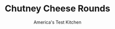 ---
layout: ../../layouts/MarkdownPostLayout.astro
title: Chutney Cheese Rounds
author: America's Test Kitchen
pubDate: 2023-03-15
description: "The sweet, savory, and spicy flavors in these appetizers are sure to please any party guest."
image_url: https://res.cloudinary.com/hksqkdlah/image/upload/ar_1:1,c_fill,dpr_2.0,f_auto,fl_lossy.progressive.strip_profile,g_faces:auto,q_auto:low,w_344/4403_sfs-asianappetizers-cc-318861
tags: ["Appetizers","Cheese","Breads"]
calories: 2019
protein: 8
carbohydrates: 19
fats: 
fiber: 1
ingredients: ["1 1/2 cups, grated sharp cheddar cheese","4 ounces, cream cheese, at room temperature","1 tablespoon, Dijon mustard","1/4 teaspoon, table salt","pinch, cayenne pepper","1/4 cup, mango chutney","1/4 cup, chopped crystalized ginger","1/4 cup, finely chopped pecans","36 , white Melba toast rounds","1/4 cup, minced fresh mint"]
serves: 8
time: ""
instructions: ["Adjust oven racks to upper-middle and lower-middle positions and heat oven to 400 degrees. Combine cheddar, cream cheese, mustard, salt, and cayenne in bowl. Combine chutney, ginger, and pecans in second bowl.","Spread heaping teaspoon of cheese mixture onto each Melba cracker. Using spoon, make well in center of cheese mixture and place 1/2 teaspoon chutney mixture in well. Place crackers on 2 parchment-lined baking sheets. Bake until cheese is bubbly, about 10 minutes. Sprinkle with mint and serve immediately."]
nutrition: ["110 mg Potassium","172 mg Phosphorus","206 mg Calcium","1 mg Iron","23 mg Magnesium","320 mg Sodium","1 mg Zinc","15 g Fat","4 g Monounsaturated","1 g Polyunsaturated","1 mg Vitamin C","40 mg Cholesterol","7 g Saturated","1 g Fiber","13 µg Folic acid","16 µg Folate (food)","6 g Sugars","1 µg Vitamin K","27 g Water","19 g Carbs","39 µg Folate equivalent (total)","8 g Protein","123 µg Vitamin A","252 kcal Energy","6 g Sugars, added","2019 calories"]
notes: "Make-Ahead Note: Unbaked and tightly wrapped, the assembled rounds will keep in the refrigerator for one day or in the freezer for 1 month. If frozen, let sit at room temperature for 10 minutes before baking."
---